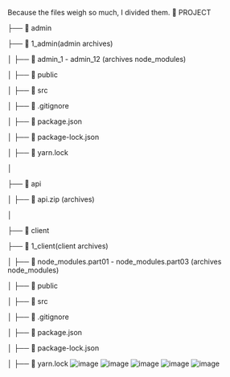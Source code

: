 Because the files weigh so much, I divided them.
📂 PROJECT

├── 📂 admin

├── 📂 1_admin(admin archives)

│ ├── 📂 admin_1 - admin_12 (archives node_modules)

│ ├── 📂 public

│ ├── 📂 src

│ ├── 📄 .gitignore

│ ├── 📄 package.json

│ ├── 📄 package-lock.json

│ ├── 📄 yarn.lock

│

├── 📂 api

│ ├── 📂 api.zip (archives)

│

├── 📂 client

├── 📂 1_client(client archives)

│ ├── 📂 node_modules.part01 - node_modules.part03 (archives node_modules)

│ ├── 📂 public

│ ├── 📂 src

│ ├── 📄 .gitignore

│ ├── 📄 package.json

│ ├── 📄 package-lock.json

│ ├── 📄 yarn.lock
![image](https://github.com/user-attachments/assets/35205a9d-8fe9-4be1-bf63-a2427257b181)
![image](https://github.com/user-attachments/assets/25887228-c389-4173-a344-93f03a2d9d64)
![image](https://github.com/user-attachments/assets/e9c33275-ec6d-4ef9-af08-9c516f02f3a4)
![image](https://github.com/user-attachments/assets/aded00e9-514d-4f1a-ac5f-35a333b3ba06)
![image](https://github.com/user-attachments/assets/e7588be4-2335-4821-bf5e-a2e80a4f32f7)
